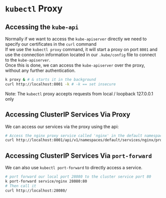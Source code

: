 # `kubectl` Proxy

## Accessing the `kube-api`

Normally if we want to access the `kube-apiserver` directly we need to specify our certificates in the `curl` command  
If we use the `kubectl proxy` command, it will start a proxy on port `8001` and use the connection information located in our `.kube/config` file to connect to the `kube-apiserver`.  
Once this is done, we can access the `kube-apiserver` over the proxy, without any further authentication.  
```bash
k proxy & # & starts it in the background
curl http://localhost:8001 -k # -k == set insecure
```
Note: The `kubectl` proxy accepts requests from local / loopback 127.0.0.1 only

## Accessing ClusterIP Services Via Proxy

We can access our services via the proxy using the api:

```sh
# Access the nginx proxy service called 'nginx' in the default namespace
curl http://localhost:8001/api/v1/namespaces/default/services/nginx/proxy/
```

## Accessing ClusterIP Services Via `port-forward`

We can also use `kubectl port-forward` to directly access a service.  
```sh
# port forward our local port 28080 to the cluster service port 80
k port-forward service/nginx 28080:80
# Then call it
curl http://localhost:28080/
```
